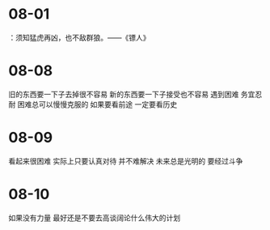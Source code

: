 # 08-01

：须知猛虎再凶，也不敌群狼。——《镖人》

# 08-08

旧的东西要一下子去掉很不容易 新的东西要一下子接受也不容易
遇到困难 务宜忍耐 困难总可以慢慢克服的
如果要看前途 一定要看历史

# 08-09

看起来很困难 实际上只要认真对待 并不难解决
未来总是光明的 要经过斗争

# 08-10

如果没有力量 最好还是不要去高谈阔论什么伟大的计划
